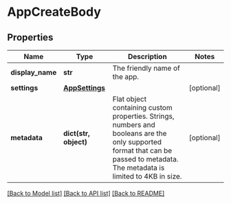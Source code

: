 # AppCreateBody

## Properties
Name | Type | Description | Notes
------------ | ------------- | ------------- | -------------
**display_name** | **str** | The friendly name of the app. | 
**settings** | [**AppSettings**](AppSettings.md) |  | [optional] 
**metadata** | **dict(str, object)** | Flat object containing custom properties. Strings, numbers and booleans  are the only supported format that can be passed to metadata. The metadata is limited to 4KB in size.  | [optional] 

[[Back to Model list]](../README.md#documentation-for-models) [[Back to API list]](../README.md#documentation-for-api-endpoints) [[Back to README]](../README.md)


